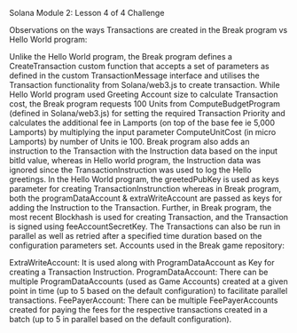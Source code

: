 Solana Module 2: Lesson 4 of 4 Challenge

Observations on the ways Transactions are created in the Break program vs Hello World program:

Unlike the Hello World program, the Break program defines a CreateTransaction custom function
that accepts a set of parameters as defined in the custom TransactionMessage interface and
utilises the Transaction functionality from Solana/web3.js to create transaction.
While Hello World program used Greeting Account size to calculate Transaction cost, the Break
program requests 100 Units from ComputeBudgetProgram (defined in Solana/web3.js) for setting
the required Transaction Priority and calculates the additional fee in Lamports 
(on top of  the base fee ie 5,000 Lamports) by multiplying the input parameter ComputeUnitCost 
(in micro Lamports) by number of Units ie 100.
Break program also adds an instruction to the Transaction with the Instruction data based on
the input bitId value, whereas in Hello world program, the Instruction data was ignored since
the TransactionInstruction was used to log the Hello greetings.
In the Hello World program, the greetedPubKey is used as keys parameter for creating
TransactionInstrunction whereas in Break program, both the programDataAccount & 
extraWriteAccount are passed as keys for adding the Instruction to the Transaction.
Further, in Break program, the most recent Blockhash is used for creating Transaction,
and the Transaction is signed using feeAccountSecretKey.
The Transactions can also be run in parallel as well as retried after a specified time
duration based on the configuration parameters set.
Accounts used in the Break game repository:

ExtraWriteAccount: It is used along with ProgramDataAccount as Key for creating a Transaction Instruction.
ProgramDataAccount: There can be multiple ProgramDataAccounts (used as Game Accounts)
created at a given point in time (up to 5 based on the default configuration) to facilitate parallel transactions.
FeePayerAccount: There can be multiple FeePayerAccounts created for paying the fees for the
respective transactions created in a batch (up to 5 in parallel based on the default configuration).
